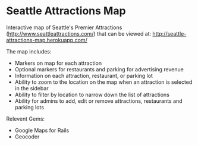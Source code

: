 Seattle Attractions Map
===

Interactive map of Seattle's Premier Attractions (http://www.seattleattractions.com/) that can be viewed at:
http://seattle-attractions-map.herokuapp.com/

The map includes:
* Markers on map for each attraction
* Optional markers for restaurants and parking for advertising revenue
* Information on each attraction, restaurant, or parking lot
* Ability to zoom to the location on the map when an attraction is selected in the sidebar
* Ability to filter by location to narrow down the list of attractions
* Ability for admins to add, edit or remove attractions, restaurants and parking lots

Relevent Gems:
* Google Maps for Rails
* Geocoder
